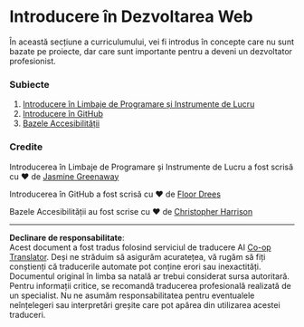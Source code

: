<!--
CO_OP_TRANSLATOR_METADATA:
{
  "original_hash": "770d9f83dddc841c19f210dee5fe0712",
  "translation_date": "2025-10-03T13:29:28+00:00",
  "source_file": "1-getting-started-lessons/README.md",
  "language_code": "ro"
}
-->
# Introducere în Dezvoltarea Web

În această secțiune a curriculumului, vei fi introdus în concepte care nu sunt bazate pe proiecte, dar care sunt importante pentru a deveni un dezvoltator profesionist.

### Subiecte

1. [Introducere în Limbaje de Programare și Instrumente de Lucru](1-intro-to-programming-languages/README.md)
2. [Introducere în GitHub](2-github-basics/README.md)
3. [Bazele Accesibilității](3-accessibility/README.md)

### Credite

Introducerea în Limbaje de Programare și Instrumente de Lucru a fost scrisă cu ♥️ de [Jasmine Greenaway](https://twitter.com/paladique)

Introducerea în GitHub a fost scrisă cu ♥️ de [Floor Drees](https://twitter.com/floordrees)

Bazele Accesibilității au fost scrise cu ♥️ de [Christopher Harrison](https://twitter.com/geektrainer)

---

**Declinare de responsabilitate**:  
Acest document a fost tradus folosind serviciul de traducere AI [Co-op Translator](https://github.com/Azure/co-op-translator). Deși ne străduim să asigurăm acuratețea, vă rugăm să fiți conștienți că traducerile automate pot conține erori sau inexactități. Documentul original în limba sa natală ar trebui considerat sursa autoritară. Pentru informații critice, se recomandă traducerea profesională realizată de un specialist. Nu ne asumăm responsabilitatea pentru eventualele neînțelegeri sau interpretări greșite care pot apărea din utilizarea acestei traduceri.